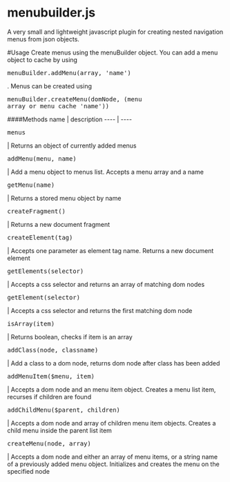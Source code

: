 menubuilder.js
========

A very small and lightweight javascript plugin for creating nested navigation menus from json objects.

#Usage
Create menus using the menuBuilder object. You can add a menu object to cache by using <pre>menuBuilder.addMenu(array, 'name')</pre>. Menus can be created using <pre>menuBuilder.createMenu(domNode, (menu array or menu cache 'name'))</pre>

####Methods
name | description
---- | ----
<pre>menus</pre> | Returns an object of currently added menus
<pre>addMenu(menu, name)</pre> | Add a menu object to menus list. Accepts a menu array and a name
<pre>getMenu(name)</pre> | Returns a stored menu object by name
<pre>createFragment()</pre> | Returns a new document fragment
<pre>createElement(tag)</pre> | Accepts one parameter as element tag name. Returns a new document element
<pre>getElements(selector)</pre> | Accepts a css selector and returns an array of matching dom nodes
<pre>getElement(selector)</pre> | Accepts a css selector and returns the first matching dom node
<pre>isArray(item)</pre> | Returns boolean, checks if item is an array
<pre>addClass(node, classname)</pre> | Add a class to a dom node, returns dom node after class has been added
<pre>addMenuItem($menu, item)</pre> | Accepts a dom node and an menu item object. Creates a menu list item, recurses if children are found
<pre>addChildMenu($parent, children)</pre> | Accepts a dom node and array of children menu item objects. Creates a child menu inside the parent list item
<pre>createMenu(node, array)</pre> | Accepts a dom node and either an array of menu items, or a string name of a previously added menu object. Initializes and creates the menu on the specified node
